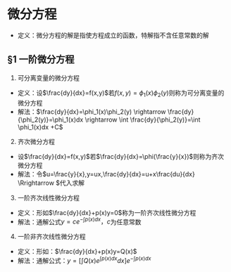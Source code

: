 <head>
  <script src="https://cdn.mathjax.org/mathjax/latest/MathJax.js?config=TeX-AMS-MML_HTMLorMML" type="text/javascript"></script>
  <script type="text/x-mathjax-config">
    MathJax.Hub.Config({
      tex2jax: {
      skipTags: ['script', 'noscript', 'style', 'textarea', 'pre'],
      inlineMath: [['$','$']]
      }
    });
  </script>
</head>

# 微分方程
- 定义：微分方程的解是指使方程成立的函数，特解指不含任意常数的解

## §1 一阶微分方程
1. 可分离变量的微分方程 
  - 定义：设$\frac{dy}{dx}=f(x,y)$若$f(x,y)=\phi_1(x)\phi_2(y)$则称为可分离变量的微分方程
  - 解法：$\frac{dy}{dx}=\phi_1(x)\phi_2(y) \rightarrow \frac{dy}{\phi_2(y)}=\phi_1(x)dx \rightarrow \int \frac{dy}{\phi_2(y)}=\int \phi_1(x)dx +C$

2. 齐次微分方程
  - 设$\frac{dy}{dx}=f(x,y)$若$\frac{dy}{dx}=\phi(\frac{y}{x})$则称为齐次微分方程
  - 解法：令$u=\frac{y}{x},y=ux,\frac{dy}{dx}=u+x\frac{du}{dx} \Rrightarrow $代入求解

3. 一阶齐次线性微分方程
  - 定义：形如$\frac{dy}{dx}+p(x)y=0$称为一阶齐次线性微分方程
  - 解法：通解公式$y=ce^{-\int p(x)dx}，c$为任意常数

4. 一阶非齐次线性微分方程
  - 定义：形如：$\frac{dy}{dx}+p(x)y=Q(x)$
  - 解法：通解公式：$y=[\int Q(x)e^{\int p(x)dx}dx]e^{-\int p(x)dx}$
